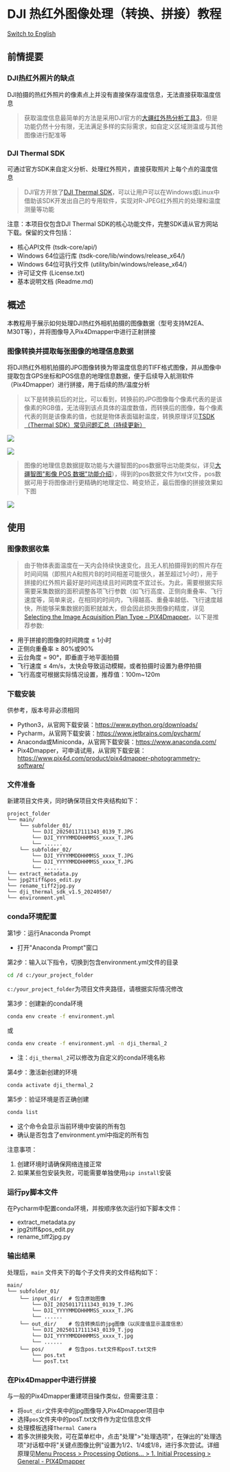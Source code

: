 # DJI 热红外图像处理（转换、拼接）教程

[Switch to English](README_EN.md)

## 前情提要

### DJI热红外照片的缺点
DJI拍摄的热红外照片的像素点上并没有直接保存温度信息，无法直接获取温度信息

>获取温度信息最简单的方法是采用DJI官方的[大疆红外热分析工具3](https://www.dji.com/cn/downloads/softwares/dji-dtat3)，但是功能仍然十分有限，无法满足多样的实际需求，如自定义区域测温或与其他图像进行配准等

### DJI Thermal SDK

可通过官方SDK来自定义分析、处理红外照片，直接获取照片上每个点的温度信息

>DJI官方开放了[DJI Thermal SDK](https://www.dji.com/cn/downloads/softwares/dji-thermal-sdk)，可以让用户可以在Windows或Linux中借助该SDK开发出自己的专用软件，实现对R-JPEG红外照片的处理和温度测量等功能

注意：本项目仅包含DJI Thermal SDK的核心功能文件，完整SDK请从官方网站下载。保留的文件包括：
- 核心API文件 (tsdk-core/api/)
- Windows 64位运行库 (tsdk-core/lib/windows/release_x64/)
- Windows 64位可执行文件 (utility/bin/windows/release_x64/)
- 许可证文件 (License.txt)
- 基本说明文档 (Readme.md)

## 概述

本教程用于展示如何处理DJI热红外相机拍摄的图像数据（型号支持M2EA、M30T等），并将图像导入Pix4Dmapper中进行正射拼接

### 图像转换并提取每张图像的地理信息数据

将DJI热红外相机拍摄的JPG图像转换为带温度信息的TIFF格式图像，并从图像中提取包含GPS坐标和POS信息的地理信息数据，便于后续导入航测软件（Pix4Dmapper）进行拼接，用于后续的热/温度分析

>以下是转换前后的对比，可以看到，转换前的JPG图像每个像素代表的是该像素的RGB值，无法得到该点具体的温度数值，而转换后的图像，每个像素代表的则是该像素的值，也就是物体表面辐射温度，转换原理详见[TSDK（Thermal SDK）常见问题汇总（持续更新）](https://bbs.dji.com/pro/detail?tid=290236)

![](./assets/images/RJPG_demo.png)

![](./assets/images/tiff_demo.png)

>图像的地理信息数据提取功能与大疆智图的pos数据导出功能类似，详见[大疆智图"影像 POS 数据"功能介绍](https://support.dji.com/help/content?customId=zh-cn03400005094&spaceId=34&re=CN&lang=zh-CN&documentType=artical&paperDocType=paper)），得到的pos数据文件为txt文件，pos数据可用于将图像进行更精确的地理定位、畸变矫正，最后图像的拼接效果如下图

![](./assets/images/pix4d_demo.png)

## 使用

### 图像数据收集

>由于物体表面温度在一天内会持续快速变化，且无人机拍摄得到的照片存在时间间隔（即照片A和照片B的时间相差可能很久，甚至超过1小时），用于拼接的红外照片最好是时间连续且时间跨度不宜过长。为此，需要根据实际需要采集数据的面积调整各项飞行参数（如飞行高度、正侧向重叠率、飞行速度等，简单来说，在相同的时间内，飞得越高、重叠率越低、飞行速度越快，所能够采集数据的面积就越大，但会因此损失图像的精度，详见[Selecting the Image Acquisition Plan Type - PIX4Dmapper](https://support.pix4d.com/hc/en-us/articles/115002471546)。以下是推荐参数:

- 用于拼接的图像的时间跨度 ≤ 1小时
- 正侧向重叠率 ≥ 80%或90%
- 云台角度 = 90°，即垂直于地平面拍摄
- 飞行速度 ≤ 4m/s，太快会导致运动模糊，或者拍摄时设置为悬停拍摄
- 飞行高度可根据实际情况设置，推荐值：100m~120m

### 下载安装

供参考，版本号非必须相同

- Python3，从官网下载安装：https://www.python.org/downloads/
- Pycharm，从官网下载安装：https://www.jetbrains.com/pycharm/
- Anaconda或Miniconda，从官网下载安装：https://www.anaconda.com/
- Pix4Dmapper，可申请试用，从官网下载安装：https://www.pix4d.com/product/pix4dmapper-photogrammetry-software/

### 文件准备

新建项目文件夹，同时确保项目文件夹结构如下：

```
project_folder
└── main/
    └── subfolder_01/
        └── DJI_20250117111343_0139_T.JPG
        └── DJI_YYYYMMDDHHMMSS_xxxx_T.JPG
        └── ......
    └── subfolder_02/
        └── DJI_YYYYMMDDHHMMSS_xxxx_T.JPG
        └── DJI_YYYYMMDDHHMMSS_xxxx_T.JPG
        └── ......
└── extract_metadata.py
└── jpg2tiff&pos_edit.py
└── rename_tiff2jpg.py
└── dji_thermal_sdk_v1.5_20240507/
└── environment.yml
```

### conda环境配置

第1步：运行Anaconda Prompt

- 打开"Anaconda Prompt"窗口

第2步：输入以下指令，切换到包含environment.yml文件的目录

```bash
cd /d c:/your_project_folder 
```

`c:/your_project_folder`为项目文件夹路径，请根据实际情况修改

第3步：创建新的conda环境

```bash
conda env create -f environment.yml
```

或

```bash
conda env create -f environment.yml -n dji_thermal_2
```

- 注：`dji_thermal_2`可以修改为自定义的conda环境名称

第4步：激活新创建的环境

```bash
conda activate dji_thermal_2
```

第5步：验证环境是否正确创建

```bash
conda list
```

- 这个命令会显示当前环境中安装的所有包
- 确认是否包含了environment.yml中指定的所有包

注意事项：
1. 创建环境时请确保网络连接正常
2. 如果某些包安装失败，可能需要单独使用`pip install`安装

### 运行py脚本文件

在Pycharm中配置conda环境，并按顺序依次运行如下脚本文件：

- extract_metadata.py
- jpg2tiff&pos_edit.py
- rename_tiff2jpg.py

### 输出结果

处理后，`main` 文件夹下的每个子文件夹的文件结构如下：

```
main/
└── subfolder_01/
    └── input_dir/  # 包含原始图像
        └── DJI_20250117111343_0139_T.JPG
        └── DJI_YYYYMMDDHHMMSS_xxxx_T.JPG
        └── ......
    └── out_dir/    # 包含转换后的jpg图像（以灰度值显示温度信息）
        └── DJI_20250117111343_0139_T.jpg
        └── DJI_YYYYMMDDHHMMSS_xxxx_T.jpg
        └── ......
    └── pos/        # 包含pos.txt文件和posT.txt文件
        └── pos.txt
        └── posT.txt
```

### 在Pix4Dmapper中进行拼接

与一般的Pix4Dmapper重建项目操作类似，但需要注意：

- 将`out_dir`文件夹中的jpg图像导入Pix4Dmapper项目中
- 选择`pos`文件夹中的posT.txt文件作为定位信息文件
- 处理模板选择`Thermal Camera`
- 若多次拼接失败，可在菜单栏中，点击"处理">"处理选项"，在弹出的"处理选项"对话框中将"关键点图像比例"设置为1/2、1/4或1/8，进行多次尝试。详细原理见[Menu Process > Processing Options... > 1. Initial Processing > General - PIX4Dmapper](https://support.pix4d.com/hc/en-us/articles/202557759)
